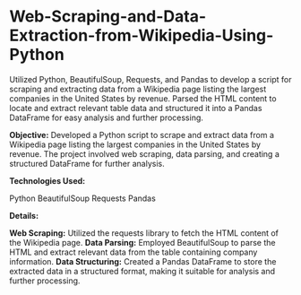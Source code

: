 # Web-Scraping-and-Data-Extraction-from-Wikipedia-Using-Python
Utilized Python, BeautifulSoup, Requests, and Pandas to develop a script for scraping and extracting data from a Wikipedia page listing the largest companies in the United States by revenue. Parsed the HTML content to locate and extract relevant table data and structured it into a Pandas DataFrame for easy analysis and further processing.

**Objective:**
Developed a Python script to scrape and extract data from a Wikipedia page listing the largest companies in the United States by revenue. The project involved web scraping, data parsing, and creating a structured DataFrame for further analysis.

**Technologies Used:**

Python
BeautifulSoup
Requests
Pandas


**Details:**

**Web Scraping:** Utilized the requests library to fetch the HTML content of the Wikipedia page.
**Data Parsing:** Employed BeautifulSoup to parse the HTML and extract relevant data from the table containing company information.
**Data Structuring:** Created a Pandas DataFrame to store the extracted data in a structured format, making it suitable for analysis and further processing.
